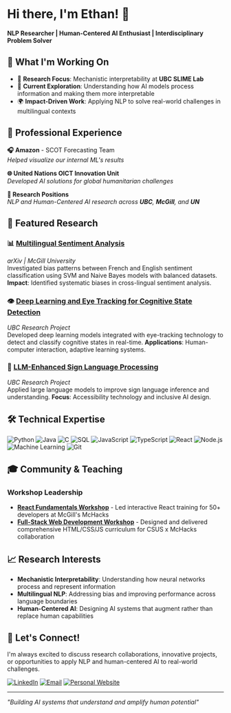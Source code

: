 # Hi there, I'm Ethan! 👋

**NLP Researcher | Human-Centered AI Enthusiast | Interdisciplinary Problem Solver**

## 🎯 What I'm Working On

- 🔬 **Research Focus**: Mechanistic interpretability at **UBC SLIME Lab**
- 🧠 **Current Exploration**: Understanding how AI models process information and making them more interpretable
- 🌍 **Impact-Driven Work**: Applying NLP to solve real-world challenges in multilingual contexts

## 💼 Professional Experience

**🎧 Amazon** - SCOT Forecasting Team  
*Helped visualize our internal ML's results*

**🌐 United Nations OICT Innovation Unit**  
*Developed AI solutions for global humanitarian challenges*

**🔬 Research Positions**  
*NLP and Human-Centered AI research across **UBC**, **McGill**, and **UN***

## 🔬 Featured Research

### 📊 [Multilingual Sentiment Analysis](https://arxiv.org/abs/2405.06692)
*arXiv | McGill University*  
Investigated bias patterns between French and English sentiment classification using SVM and Naive Bayes models with balanced datasets. **Impact**: Identified systematic biases in cross-lingual sentiment analysis.

### 👁️ [Deep Learning and Eye Tracking for Cognitive State Detection](https://github.com/ethanwongca/Human-AI-Interaction)
*UBC Research Project*  
Developed deep learning models integrated with eye-tracking technology to detect and classify cognitive states in real-time. **Applications**: Human-computer interaction, adaptive learning systems.

### 🤟 [LLM-Enhanced Sign Language Processing](https://github.com/ethanwongca/NLP_Contrastive)
*UBC Research Project*  
Applied large language models to improve sign language inference and understanding. **Focus**: Accessibility technology and inclusive AI design.

## 🛠️ Technical Expertise

![Python](https://img.shields.io/badge/Python-3776AB?style=flat&logo=python&logoColor=white)
![Java](https://img.shields.io/badge/Java-007396?style=flat&logo=java&logoColor=white)
![C](https://img.shields.io/badge/C-A8B9CC?style=flat&logo=c&logoColor=white)
![SQL](https://img.shields.io/badge/SQL-4479A1?style=flat&logo=postgresql&logoColor=white)
![JavaScript](https://img.shields.io/badge/JavaScript-F7DF1E?style=flat&logo=javascript&logoColor=black)
![TypeScript](https://img.shields.io/badge/TypeScript-007ACC?style=flat&logo=typescript&logoColor=white)
![React](https://img.shields.io/badge/React-61DAFB?style=flat&logo=react&logoColor=black)
![Node.js](https://img.shields.io/badge/Node.js-339933?style=flat&logo=node.js&logoColor=white)
![Machine Learning](https://img.shields.io/badge/Machine%20Learning-FF6F00?style=flat&logo=tensorflow&logoColor=white)
![Git](https://img.shields.io/badge/Git-F05032?style=flat&logo=git&logoColor=white)

## 🎓 Community & Teaching

### **Workshop Leadership**
- **[React Fundamentals Workshop](https://github.com/ethanwongca/McHacksReactWorkshop)** - Led interactive React training for 50+ developers at McGill's McHacks
- **[Full-Stack Web Development Workshop](https://github.com/ethanwongca/CSUSxMcHacksWebDev)** - Designed and delivered comprehensive HTML/CSS/JS curriculum for CSUS x McHacks collaboration

## 📈 Research Interests

- **Mechanistic Interpretability**: Understanding how neural networks process and represent information
- **Multilingual NLP**: Addressing bias and improving performance across language boundaries  
- **Human-Centered AI**: Designing AI systems that augment rather than replace human capabilities

## 🌟 Let's Connect!

I'm always excited to discuss research collaborations, innovative projects, or opportunities to apply NLP and human-centered AI to real-world challenges.

[![LinkedIn](https://img.shields.io/badge/LinkedIn-0077B5?style=for-the-badge&logo=linkedin&logoColor=white)](https://www.linkedin.com/in/ethanwongca/)
[![Email](https://img.shields.io/badge/Email-D14836?style=for-the-badge&logo=gmail&logoColor=white)](mailto:ethanwongca@gmail.com)
[![Personal Website](https://img.shields.io/badge/Website-000000?style=for-the-badge&logo=globe&logoColor=white)](https://ethanwong.ca/)

---
*"Building AI systems that understand and amplify human potential"*
